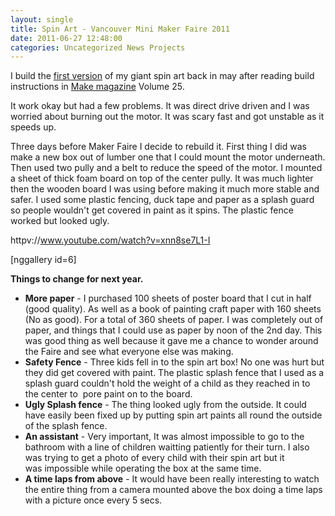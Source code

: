 ```yaml
---
layout: single
title: Spin Art - Vancouver Mini Maker Faire 2011
date: 2011-06-27 12:48:00
categories: Uncategorized News Projects
---
```

I build the <a href="/giant-spin-art-maker-faire-2011-vancouver/">first version</a> of my giant spin art back in may after reading build instructions in <a href="http://makeprojects.com/">Make magazine</a> Volume 25.

It work okay but had a few problems. It was direct drive driven and I was worried about burning out the motor. It was scary fast and got unstable as it speeds up.

Three days before Maker Faire I decide to rebuild it. First thing I did was make a new box out of lumber one that I could mount the motor underneath. Then used two pully and a belt to reduce the speed of the motor. I mounted a sheet of thick foam board on top of the center pully. It was much lighter then the wooden board I was using before making it much more stable and safer. I used some plastic fencing, duck tape and paper as a splash guard so people wouldn't get covered in paint as it spins. The plastic fence worked but looked ugly.

httpv://www.youtube.com/watch?v=xnn8se7L1-I

[nggallery id=6]

<strong>Things to change for next year.</strong>
<ul>
	<li><strong>More paper</strong> - I purchased 100 sheets of poster board that I cut in half (good quality). As well as a book of painting craft paper with 160 sheets (No as good). For a total of 360 sheets of paper. I was completely out of paper, and things that I could use as paper by noon of the 2nd day. This was good thing as well because it gave me a chance to wonder around the Faire and see what everyone else was making.</li>
	<li><strong>Safety Fence</strong> - Three kids fell in to the spin art box! No one was hurt but they did get covered with paint. The plastic splash fence that I used as a splash guard couldn't hold the weight of a child as they reached in to the center to  pore paint on to the board.</li>
	<li><strong>Ugly Splash fence</strong> - The thing looked ugly from the outside. It could have easily been fixed up by putting spin art paints all round the outside of the splash fence.</li>
	<li><strong>An assistant</strong> - Very important, It was almost impossible to go to the bathroom with a line of children waitting patiently for their turn. I also was trying to get a photo of every child with their spin art but it was impossible while operating the box at the same time.</li>
	<li><strong>A time laps from above</strong> - It would have been really interesting to watch the entire thing from a camera mounted above the box doing a time laps with a picture once every 5 secs.</li>
</ul>
&nbsp;

&nbsp;
